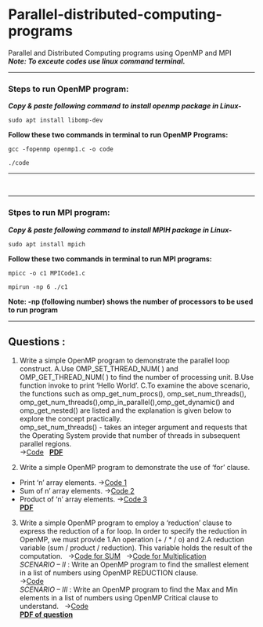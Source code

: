 # Parallel-distributed-computing-programs
Parallel and Distributed Computing programs using OpenMP and MPI </br> 
***Note: To exceute codes use linux command terminal.***

---
### Steps to run OpenMP program:</br>
***Copy & paste following command to install openmp package in Linux-***
```
sudo apt install libomp-dev
```
**Follow these two commands in terminal to run OpenMP Programs:**</br>
 
```
gcc -fopenmp openmp1.c -o code 
```
 
```
./code
```
---

</br>

---
### Stpes to run MPI program:</br>
***Copy & paste following command to install MPIH package in Linux-***
```
sudo apt install mpich
```
**Follow these two commands in terminal to run MPI programs:**</br>
```
mpicc -o c1 MPICode1.c
```

```
mpirun -np 6 ./c1
```
**Note:    -np (following number) shows the number of processors to be used to run program**

---

## Questions : 
1. Write a simple OpenMP program to demonstrate the parallel loop construct. A.Use OMP_SET_THREAD_NUM( ) and OMP_GET_THREAD_NUM( ) to find the number of processing unit. B.Use function invoke to print ‘Hello World’. C.To examine the above scenario, the functions such as omp_get_num_procs(), omp_set_num_threads(), omp_get_num_threads(),omp_in_parallel(),omp_get_dynamic() and omp_get_nested() are listed and the explanation is given below to explore the concept practically.  
omp_set_num_threads() - takes an integer argument and requests that the Operating System provide that number of threads in subsequent parallel regions. </br>
->[Code](https://github.com/ishanjogalekar/Parallel-distributed-computing-programs/blob/main/code1.c)  &nbsp; [**PDF**](https://github.com/ishanjogalekar/Parallel-distributed-computing-programs/blob/main/PDFs/19BCE2250%20Assignment%201%20PDC%20LAB.pdf) </br>

2. Write a simple OpenMP program to demonstrate the use of ‘for’ clause.
- Print ‘n’ array elements. ->[Code 1](https://github.com/ishanjogalekar/Parallel-distributed-computing-programs/blob/main/array1.c)
- Sum of n’ array elements. ->[Code 2](https://github.com/ishanjogalekar/Parallel-distributed-computing-programs/blob/main/array2.c) 
- Product of ‘n’ array elements. ->[Code 3](https://github.com/ishanjogalekar/Parallel-distributed-computing-programs/blob/main/array3.c) <br/>
[**PDF**](https://github.com/ishanjogalekar/Parallel-distributed-computing-programs/blob/main/PDFs/19BCE2250%20DA%202.pdf) <br/>

3. Write  a  simple  OpenMP  program  to  employ  a  ‘reduction’  clause  to express the reduction of a for loop. In order to specify the reduction in OpenMP, we must provide 1.An operation (+ / * / o) and 2.A reduction variable (sum / product / reduction). This variable holds the result of the computation. &nbsp;
->[Code for SUM](https://github.com/ishanjogalekar/Parallel-distributed-computing-programs/blob/main/reduction_Sum.c) &nbsp; ->[Code for Multiplication](https://github.com/ishanjogalekar/Parallel-distributed-computing-programs/blob/main/reduction_Mul.c) </br>
*SCENARIO – II* : Write an OpenMP program to find the smallest element in a list of numbers using OpenMP REDUCTION clause. </br>
->[Code](https://github.com/ishanjogalekar/Parallel-distributed-computing-programs/blob/main/reduction_arr1.c) </br>
*SCENARIO – III* : Write an OpenMP  program  to find the Max and  Min elements in a list of numbers using OpenMP Critical clause to understand. &nbsp;
->[Code](https://github.com/ishanjogalekar/Parallel-distributed-computing-programs/blob/main/reduction_arr2.c) </br>
[**PDF of question**](https://github.com/ishanjogalekar/Parallel-distributed-computing-programs/blob/main/PDFs/19BCE2250%20DA%203.pdf) </br>
